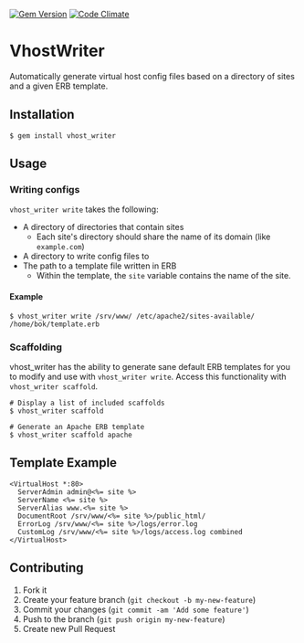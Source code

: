 [![Gem Version](https://badge.fury.io/rb/vhost_writer.svg)](http://badge.fury.io/rb/vhost_writer)
[![Code Climate](https://codeclimate.com/github/brianokeefe/vhost_writer.png)](https://codeclimate.com/github/brianokeefe/vhost_writer)
# VhostWriter

Automatically generate virtual host config files based on a directory of sites and a given ERB template.

## Installation

    $ gem install vhost_writer

## Usage

### Writing configs

`vhost_writer write` takes the following:

* A directory of directories that contain sites
  * Each site's directory should share the name of its domain (like `example.com`)
* A directory to write config files to
* The path to a template file written in ERB
  * Within the template, the `site` variable contains the name of the site.

#### Example

    $ vhost_writer write /srv/www/ /etc/apache2/sites-available/ /home/bok/template.erb

### Scaffolding

vhost_writer has the ability to generate sane default ERB templates for you to modify and use with `vhost_writer write`. Access this functionality with `vhost_writer scaffold`.

    # Display a list of included scaffolds
    $ vhost_writer scaffold

    # Generate an Apache ERB template
    $ vhost_writer scaffold apache

## Template Example

    <VirtualHost *:80>
      ServerAdmin admin@<%= site %>
      ServerName <%= site %>
      ServerAlias www.<%= site %>
      DocumentRoot /srv/www/<%= site %>/public_html/
      ErrorLog /srv/www/<%= site %>/logs/error.log
      CustomLog /srv/www/<%= site %>/logs/access.log combined
    </VirtualHost>

## Contributing

1. Fork it
2. Create your feature branch (`git checkout -b my-new-feature`)
3. Commit your changes (`git commit -am 'Add some feature'`)
4. Push to the branch (`git push origin my-new-feature`)
5. Create new Pull Request
